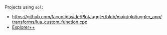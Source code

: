 Projects using `sol`:

- https://github.com/facontidavide/PlotJuggler/blob/main/plotjuggler_app/transforms/lua_custom_function.cpp
- [Explorer++](https://github.com/derceg/explorerplusplus)